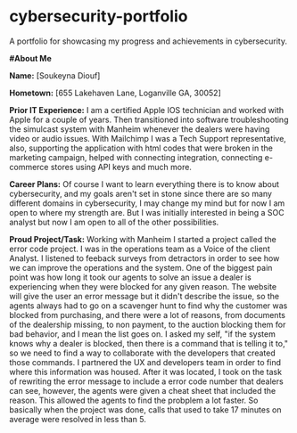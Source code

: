 # cybersecurity-portfolio
A portfolio for showcasing my progress and achievements in cybersecurity.

**#About Me**

**Name:** [Soukeyna Diouf]

**Hometown:** [655 Lakehaven Lane, Loganville GA, 30052]

**Prior IT Experience:**
I am a certified Apple IOS technician and worked with Apple for a couple of years. Then transitioned into software troubleshooting the simulcast system with Manheim whenever the dealers were having video or audio issues. With Mailchimp I was a Tech Support representative, also, supporting the application with html codes that were broken in the marketing campaign, helped with connecting integration, connecting e-commerce stores using API keys and much more.

**Career Plans:**
Of course I want to learn everything there is to know about cybersecurity, and my goals aren't set in stone since there are so many different domains in cybersecurity, I may change my mind but for now I am open to where my strength are. But I was initially interested in being a SOC analyst but now I am open to all of the other possibilities. 

**Proud Project/Task:**
Working with Manheim I started a project called the error code project. I was in the operations team as a Voice of the client Analyst. I listened to feeback surveys from detractors in order to see how we can improve the operations and the system. One of the biggest pain point was how long it took our agents to solve an issue a dealer is experiencing when they were blocked for any given reason. The website will give the user an error message but it didn't describe the issue, so the agents always had to go on a scavenger hunt to find why the customer was blocked from purchasing, and there were a lot of reasons, from documents of the dealership missing, to non payment, to the auction blocking them for bad behavior, and I mean the list goes on. I asked my self, "if the system knows why a dealer is blocked, then there is a command that is telling it to," so we need to find a way to collaborate with the developers that created those commands. I partnered the UX and developers team in order to find where this information was housed. After it was located, I took on the task of rewriting the error message to include a error code number that dealers can see, however, the agents were given a cheat sheet that included the reason. This allowed the agents to find the probplem a lot faster. So basically when the project was done, calls that used to take 17 minutes on average were resolved in less than 5.
